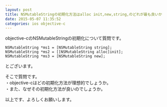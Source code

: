 ```yaml
---
layout: post
title: NSMutableStringの初期化方法はalloc init,new,string,のどれが最も良いか？
date: 2015-05-07 11:35:52
categories: ios objective-c
---
```

<p>objective-cのNSMutableStringの初期化について質問です。</p>

<pre><code>NSMutableString *ms1 = [NSMutableString string];
NSMutableString *ms2 = [[NSMutableString alloc]init];
NSMutableString *ms3 = [NSMutableString new];
</code></pre>

<p>とございます。</p>

<p>そこで質問です。<br>
・objective-cはどの初期化方法が理想的でしょうか。<br>
・また、なぜその初期化方法が良いのでしょうか。</p>

<p>以上です、よろしくお願いします。</p>
